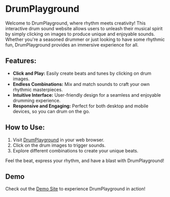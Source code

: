 # DrumPlayground

Welcome to DrumPlayground, where rhythm meets creativity! This interactive drum sound website allows users to unleash their musical spirit by simply clicking on images to produce unique and enjoyable sounds. Whether you're a seasoned drummer or just looking to have some rhythmic fun, DrumPlayground provides an immersive experience for all.

## Features:

- **Click and Play:** Easily create beats and tunes by clicking on drum images.
- **Endless Combinations:** Mix and match sounds to craft your own rhythmic masterpieces.
- **Intuitive Interface:** User-friendly design for a seamless and enjoyable drumming experience.
- **Responsive and Engaging:** Perfect for both desktop and mobile devices, so you can drum on the go.

## How to Use:

1. Visit [DrumPlayground](#https://mrpeace07.github.io/drumbeatz/) in your web browser.
2. Click on the drum images to trigger sounds.
3. Explore different combinations to create your unique beats.

Feel the beat, express your rhythm, and have a blast with DrumPlayground!

## Demo

Check out the [Demo Site]([https://your-demo-url.com](https://mrpeace07.github.io/drumbeatz/)) to experience DrumPlayground in action!

